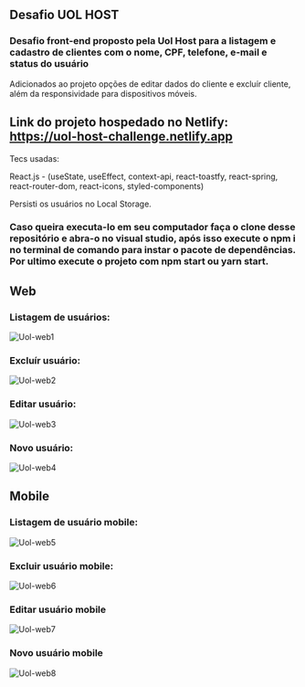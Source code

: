 ## Desafio UOL HOST

### Desafio front-end proposto pela Uol Host para a listagem e cadastro de clientes com o nome, CPF, telefone, e-mail e status do usuário

Adicionados ao projeto opções de editar dados do cliente e excluír cliente, além da responsividade para dispositivos móveis.

## Link do projeto hospedado no Netlify: https://uol-host-challenge.netlify.app

Tecs usadas: 

React.js - (useState, useEffect, context-api, react-toastfy, react-spring, react-router-dom, react-icons, styled-components)

Persisti os usuários no Local Storage.

### Caso queira executa-lo em seu computador faça o clone desse repositório e abra-o no visual studio, após isso execute o npm i no terminal de comando para instar o pacote de dependências. Por ultimo execute o projeto com npm start ou yarn start.

## Web

### Listagem de usuários:
![Uol-web1](https://user-images.githubusercontent.com/61561169/174183997-471025d7-e604-417c-912e-4eb3b976d1c0.png)

### Excluír usuário:
![Uol-web2](https://user-images.githubusercontent.com/61561169/174184777-9f69a179-0cf7-4585-8259-de16ceec3772.png)

### Editar usuário: 
![Uol-web3](https://user-images.githubusercontent.com/61561169/174184898-8fe61931-614d-4d3a-862e-d80e1d9a64d0.png)

### Novo usuário:
![Uol-web4](https://user-images.githubusercontent.com/61561169/174185040-dbb370ac-16fb-4f97-b7a1-e4df7f8c8123.png)

## Mobile

### Listagem de usuário mobile: 
![Uol-web5](https://user-images.githubusercontent.com/61561169/174185340-002890e8-0947-4688-971c-1f58b8a5cdfb.png)

### Excluir usuário mobile:
![Uol-web6](https://user-images.githubusercontent.com/61561169/174185463-d7580fdb-ab24-48fa-9343-974d70b4390b.png)

### Editar usuário mobile
![Uol-web7](https://user-images.githubusercontent.com/61561169/174185703-02791a8e-128c-4e86-aa8d-ee2031b65e3b.png)

### Novo usuário mobile
![Uol-web8](https://user-images.githubusercontent.com/61561169/174185955-5858bd74-ba7c-410f-b778-f749a3e46694.png)
